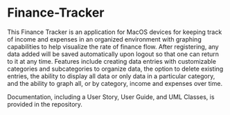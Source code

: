 # Finance-Tracker
This Finance Tracker is an application for MacOS devices for keeping track of income and expenses in an organized environment with graphing capabilities to help visualize the rate of finance flow. After registering, any data added will be saved automatically upon logout so that one can return to it at any time. Features include creating data entries with customizable categories and subcategories to organize data, the option to delete existing entries, the ability to display all data or only data in a particular category, and the ability to graph all, or by category, income and expenses over time.

Documentation, including a User Story, User Guide, and UML Classes, is provided in the repository.
